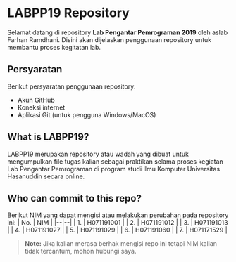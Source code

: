 # LABPP19 Repository

Selamat datang di repository **Lab Pengantar Pemrograman 2019** oleh aslab Farhan Ramdhani. Disini akan dijelaskan penggunaan repository untuk membantu proses kegitatan lab.

## Persyaratan
Berikut persyaratan penggunaan repository:
 - Akun GitHub
 - Koneksi internet
 - Aplikasi Git (untuk pengguna Windows/MacOS)

## What is LABPP19?
LABPP19 merupakan repository atau wadah yang dibuat untuk mengumpulkan file tugas kalian sebagai praktikan selama proses kegiatan Lab Pengantar Pemrograman di program studi Ilmu Komputer Universitas Hasanuddin secara online.
## Who can commit to this repo?
Berikut NIM yang dapat mengisi atau melakukan perubahan pada repository ini:
| No. | NIM |
|--|--|
| 1. | H071191001 |
| 2. | H071191012 |
| 3. | H071191013 |
| 4. | H071191027 |
| 5. | H071191029 |
| 6. | H071191060 |
| 7. | H071171529 |

> **Note:** Jika kalian merasa berhak mengisi repo ini tetapi NIM kalian tidak tercantum, mohon hubungi saya.
